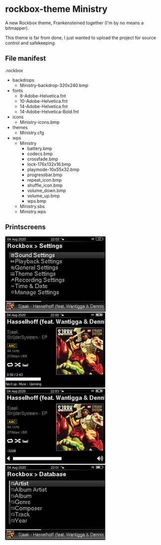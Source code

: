 # rockbox-theme Ministry
A new Rockbox theme, Frankensteined together (I'm by no means a bitmapper).

This theme is far from done, I just wanted to upload the project for source control and safekeeping.

## File manifest
.rockbox
 - backdrops
	- Ministry-backdrop-320x240.bmp
 - fonts
	- 8-Adobe-Helvetica.fnt
	- 10-Adobe-Helvetica.fnt
	- 14-Adobe-Helvetica.fnt
	- 14-Adobe-Helvetica-Bold.fnt	
 - icons
	- Ministry-icons.bmp
 - themes
	- Ministry.cfg
 - wps
	- Ministry
		- battery.bmp
		- codecs.bmp
		- crossfade.bmp
		- lock-176x132x16.bmp
		- playmode-10x55x32.bmp
		- progressbar.bmp
		- repeat_icon.bmp
		- shuffle_icon.bmp
		- volume_down.bmp
		- volume_up.bmp
		- wps.bmp
	- Ministry.sbs
	- Ministry.wps

## Printscreens
![Alt text](/images/menu.png?raw=true "menu")
![Alt text](/images/playback.png?raw=true "playback")
![Alt text](/images/volume.png?raw=true "volume")
![Alt text](/images/database.png?raw=true "database")